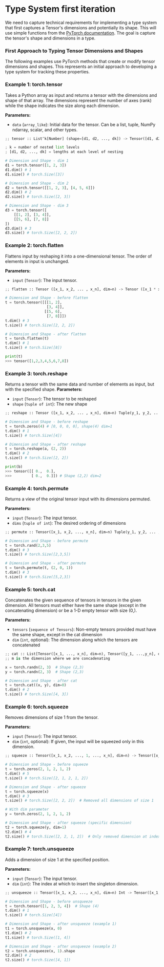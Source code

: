 # Type System first iteration

We need to capture technical requirements for implementing a type system that first captures a Tensor's dimensions and potentially its shape. This will use simple functions from the [PyTorch documentation](https://pytorch.org/docs/stable/index.html). The goal is capture the tensor's shape and dimensions in a type.

### First Approach to Typing Tensor Dimensions and Shapes

The following examples use PyTorch methods that create or modify tensor dimensions and shapes. This represents an initial approach to developing a type system for tracking these properties.

### Example 1: torch.tensor

Takes a Python array as input and returns a tensor with the dimensions and shape of that array. The dimensions represent the number of axes (rank) while the shape indicates the size along each dimension.

**Parameters:**

- `data` (`array_like`): Initial data for the tensor. Can be a list, tuple, NumPy ndarray, scalar, and other types.

```python
;; tensor :: List^k[Number] (shape=[d1, d2, ..., dk]) -> Tensor([d1, d2, ..., dk], dim=k)

; k = number of nested list levels
; [d1, d2, ..., dk] = lengths at each level of nesting

# Dimension and Shape - dim 1
d1 = torch.tensor([1, 2, 3])
d1.dim() # 1
d1.size() # torch.Size([3])

# Dimension and Shape - dim 2
d2 = torch.tensor([[1, 2, 3], [4, 5, 6]])
d2.dim() # 2
d2.size() # torch.Size([2, 3])

# Dimension and Shape - dim 3
d3 = torch.tensor([
    [[1, 2], [3, 4]],
    [[5, 6], [7, 8]]
])
d3.dim() # 3
d3.size() # torch.Size([2, 2, 2])
```

### Example 2: torch.flatten

Flattens input by reshaping it into a one-dimensional tensor. The order of elements in input is unchanged.

**Parameters:**

- `input` (`Tensor`): The input tensor.

```python
;; flatten :: Tensor ([x_1, x_2, ... , x_n], dim=n) -> Tensor ([x_1 * x_2 * ... * x_n], dim=1)

# Dimension and Shape - before flatten
t = torch.tensor([[[1, 2],
                   [3, 4]],
                  [[5, 6],
                   [7, 8]]])
t.dim() # 3
t.size() # torch.Size([2, 2, 2])

# Dimension and Shape - after flatten
t = torch.flatten(t)
t.dim() # 1
t.size() # torch.Size([8])

print(t)
>>> tensor([1,2,3,4,5,6,7,8])
```

### Example 3: torch.reshape

Returns a tensor with the same data and number of elements as input, but with the specified shape.
**Parameters:**

- `input` (`Tensor`): The tensor to be reshaped
- `shape` (`tuple of int`): The new shape

```python
;; reshape :: Tensor ([x_1, x_2, ... , x_n], dim=n) Tuple(y_1, y_2, ..., y_m) -> Tensor ([y_1, y_2, ..., y_m], dim=m)

# Dimension and Shape - before reshape
t = torch.zeros(4) # [0, 0, 0, 0], shape(4) dim=1
t.dim() # 1
t.size() # torch.Size([4])

# Dimension and Shape - after reshape
t = torch.reshape(a, (2, 2))
t.dim() # 2
t.size() # torch.Size([2, 2])

print(b)
>>> tensor([[ 0.,  0.],
>>>         [ 0.,  0.]]) # Shape (2,2) dim=2

```

### Example 4: torch.permute

Returns a view of the original tensor input with its dimensions permuted.

**Parameters:**

- `input` (`Tensor`): The input tensor.
- `dims` (`tuple of int`): The desired ordering of dimensions

```python
;; permute :: Tensor([x_1, x_2, ..., x_n], dim=n) Tuple(y_1, y_2, ... , y_n) -> Tensor([Tensor[y_1].shape, Tensor[y_2].shape, ... , Tensor[y_n].shape], dim=n)

# Dimension and Shape - before permute
t = torch.rand(2,3,5)
t.dim() # 3
t.size() # torch.Size([2,3,5])

# Dimension and Shape - after permute
t = torch.permute(t, (2, 0, 1))
t.dim() # 3
t.size() # torch.Size([5,2,3])
```

### Example 5: torch.cat

Concatenates the given sequence of tensors in tensors in the given dimension. All tensors must either have the same shape (except in the concatenating dimension) or be a 1-D empty tensor with size (0,).

**Parameters:**

- `tensors` (`sequence of Tensors`): Non-empty tensors provided must have the same shape, except in the cat dimension
- `dim` (`int`, optional): The dimension along which the tensors are concatenated

```python
;; cat :: List[Tensor([x_1, ..., x_n], dim=n), Tensor([y_1, ...,y_n], dim=n), ... , Tensor[n_1, n_]] Int=m -> Tensor([x_1, x_2, ..., x_m + y_m, ..., x_n], dim=n)
;; m is the dimension where we are concadenating

x = torch.randn(2, 3)  # Shape (2,3)
y = torch.randn(2, 3)  # Shape (2,3)

# Dimension and Shape - after cat
t = torch.cat((x, y), dim=0)
t.dim() # 2
t.size() # torch.Size([4, 3])
```

### Example 6: torch.squeeze

Removes dimensions of size 1 from the tensor.

**Parameters:**

- `input` (`Tensor`): The input tensor.
- `dim` (`int`, optional): If given, the input will be squeezed only in this dimension.

```python
;; squeeze :: Tensor([x_1, x_2, ..., 1, ..., x_n], dim=n) -> Tensor([x_1, x_2, ..., x_n], dim=m) where m <= n

# Dimension and Shape - before squeeze
t = torch.zeros(2, 1, 2, 1, 2)
t.dim() # 5
t.size() # torch.Size([2, 1, 2, 1, 2])

# Dimension and Shape - after squeeze
t = torch.squeeze(x)
t.dim() # 3
t.size() # torch.Size([2, 2, 2])  # Removed all dimensions of size 1

# With dim parameter
y = torch.zeros(2, 1, 2, 1, 2)

# Dimension and Shape - after squeeze (specific dimension)
t2 = torch.squeeze(y, dim=1)
t2.dim() # 4
t2.size() # torch.Size([2, 2, 1, 2])  # Only removed dimension at index 1
```

### Example 7: torch.unsqueeze

Adds a dimension of size 1 at the specified position.

**Parameters:**

- `input` (`Tensor`): The input tensor.
- `dim` (`int`): The index at which to insert the singleton dimension.

```python
;; unsqueeze :: Tensor([x_1, x_2, ..., x_n], dim=n) Int -> Tensor([x_1, x_2, ..., 1, ..., x_n], dim=n+1)

# Dimension and Shape - before unsqueeze
t = torch.tensor([1, 2, 3, 4])  # Shape (4)
t.dim() # 1
t.size() # torch.Size([4])

# Dimension and Shape - after unsqueeze (example 1)
t1 = torch.unsqueeze(x, 0)
t1.dim() # 2
t1.size() # torch.Size([1, 4])

# Dimension and Shape - after unsqueeze (example 2)
t2 = torch.unsqueeze(x, 1).shape
t2.dim() # 2
t2.size() # torch.Size([4, 1])
```
